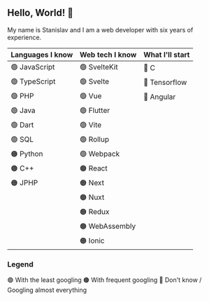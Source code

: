 ## Hello, World! 🎉
My name is Stanislav and I am a web developer with six years of experience.

| Languages I know | Web tech I know | What I'll start |
| ---------------- | --------------- | --------------- |
| 🟢 JavaScript    | 🟢 SvelteKit    | 🔴 C            |
| 🟢 TypeScript    | 🟢 Svelte       | 🔴 Tensorflow   |
| 🟢 PHP           | 🟢 Vue          | 🔴 Angular      |
| 🟢 Java          | 🟢 Flutter      |                 | 
| 🟢 Dart          | 🟢 Vite         |                 |
| 🟢 SQL           | 🟢 Rollup       |                 |
| 🟠 Python        | 🟢 Webpack      |                 |
| 🟠 C++           | 🟠 React        |                 |
| 🟠 JPHP          | 🟠 Next         |                 |
|                  | 🟠 Nuxt         |                 |
|                  | 🟠 Redux        |                 |
|                  | 🟠 WebAssembly  |                 |
|                  | 🟠 Ionic        |                 |

### Legend
🟢 With the least googling
🟠 With frequent googling
🔴 Don't know / Googling almost everything

